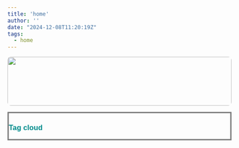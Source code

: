 ```yaml
---
title: 'home'
author: ''
date: "2024-12-08T11:20:19Z"
tags:
  - home
---
```


<style type="text/css">

.tagcloud{
    text-align: center;
  border: 3px solid grey;

}


a:hover{
color: #446478;
padding:5px;

}

body,
html {
  width: 100%;
  height: 100%;
  font-family: sans-serif;
}

.tagcloud{
  color: darkcyan;
  text-align: center;
  }
  
.a{
color: violet;
}


p{
text-align: center;
}

h2{
text-align: left;
}


h3{
text-align: left;
}

h4{
text-align: center;
}

h5{
text-align: center;
}



img {
  border-radius: 8px;
}

</style>

<body>


<p></p>

<img src="/./_index_files/banner.png" alt="" width="100%" height="110px"/>



<p></p>
</div>
<div class="tagcloud">
<p>
</p>
<H3>
Tag cloud
</H3>
<center>
<script>
$(document).ready(function(){
  $(".nav-tabs a").click(function(){
    $(this).tab('show');
  });
});

</div>
</script>

</body>
</head>
</html>



 
